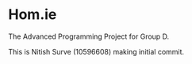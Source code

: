 # Hom.ie
The Advanced Programming Project for Group D.

This is Nitish Surve (10596608) making initial commit.
